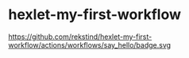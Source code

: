 # hexlet-my-first-workflow
https://github.com/rekstind/hexlet-my-first-workflow/actions/workflows/say_hello/badge.svg